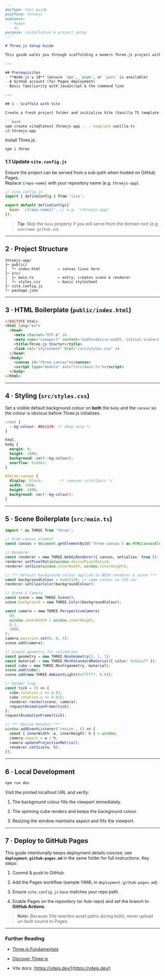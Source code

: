 ````markdown
---
docType: tool-guide
platform: threejs
audience:
  - human
  - ai
purpose: installation & project setup
---

# Three.js Setup Guide

This guide walks you through scaffolding a modern Three.js project with **Vite**, applying a default background colour, registering a resize handler, and preparing the project for deployment to **GitHub Pages**.

---

## Prerequisites
- **Node.js ≥ 18** (ensure `npm`, `pnpm`, or `yarn` is available)
- A GitHub account (for Pages deployment)
- Basic familiarity with JavaScript & the command line

---

## 1 · Scaffold with Vite

Create a fresh project folder and initialise Vite (Vanilla TS template recommended):

```bash
npm create vite@latest threejs-app -- --template vanilla-ts
cd threejs-app
````

Install Three.js:

```bash
npm i three
```

### 1.1 Update `vite.config.js`

Ensure the project can be served from a sub-path when hosted on GitHub Pages.  
Replace `{repo-name}` with your repository name (e.g. `threejs-app`).

```js
// vite.config.js
import { defineConfig } from 'vite';

export default defineConfig({
  base: '/{repo-name}/', // e.g. '/threejs-app/'
});
```

> **Tip:** Skip the `base` property if you will serve from the domain root (e.g. `username.github.io`).

---

## 2 · Project Structure

```
threejs-app/
├─ public/
│  └─ index.html        ← canvas lives here
├─ src/
│  ├─ main.ts           ← entry; creates scene & renderer
│  └─ styles.css        ← basic stylesheet
├─ vite.config.js
└─ package.json
```

---

## 3 · HTML Boilerplate (`public/index.html`)

```html
<!DOCTYPE html>
<html lang="en">
  <head>
    <meta charset="UTF-8" />
    <meta name="viewport" content="width=device-width, initial-scale=1.0" />
    <title>Three.js Starter</title>
    <link rel="stylesheet" href="/src/styles.css" />
  </head>
  <body>
    <canvas id="three-canvas"></canvas>
    <script type="module" src="/src/main.ts"></script>
  </body>
</html>
```

---

## 4 · Styling (`src/styles.css`)

Set a visible default background colour on **both** the `body` and the `canvas` so the colour is obvious before Three.js initialises.

```css
:root {
  --bg-colour: #0e1129; /* deep navy */
}

html,
body {
  margin: 0;
  height: 100%;
  background: var(--bg-colour);
  overflow: hidden;
}

#three-canvas {
  display: block;        /* removes scrollbars */
  width: 100%;
  height: 100%;
  background: var(--bg-colour);
}
```

---

## 5 · Scene Boilerplate (`src/main.ts`)

```ts
import * as THREE from 'three';

// Grab canvas element
const canvas = document.getElementById('three-canvas') as HTMLCanvasElement;

// Renderer
const renderer = new THREE.WebGLRenderer({ canvas, antialias: true });
renderer.setPixelRatio(window.devicePixelRatio);
renderer.setSize(window.innerWidth, window.innerHeight);

// *** Default background colour applied to BOTH renderer & scene ***
const backgroundColour = 0x0e1129; // same colour as CSS var
renderer.setClearColor(backgroundColour);

// Scene & Camera
const scene = new THREE.Scene();
scene.background = new THREE.Color(backgroundColour);

const camera = new THREE.PerspectiveCamera(
  60,
  window.innerWidth / window.innerHeight,
  0.1,
  1000,
);
camera.position.set(0, 0, 5);
scene.add(camera);

// Simple geometry for validation
const geometry = new THREE.BoxGeometry(1, 1, 1);
const material = new THREE.MeshStandardMaterial({ color: 0x55aaff });
const cube = new THREE.Mesh(geometry, material);
scene.add(cube);
scene.add(new THREE.AmbientLight(0xffffff, 0.8));

// Render loop
const tick = () => {
  cube.rotation.x += 0.01;
  cube.rotation.y += 0.015;
  renderer.render(scene, camera);
  requestAnimationFrame(tick);
};
requestAnimationFrame(tick);

// *** Resize Handler ***
window.addEventListener('resize', () => {
  const { innerWidth: w, innerHeight: h } = window;
  camera.aspect = w / h;
  camera.updateProjectionMatrix();
  renderer.setSize(w, h);
});
```

---

## 6 · Local Development

```bash
npm run dev
```

Visit the printed localhost URL and verify:

1. The background colour fills the viewport immediately.
    
2. The spinning cube renders and keeps the background colour.
    
3. Resizing the window maintains aspect and fills the viewport.
    

---

## 7 · Deploy to GitHub Pages

This guide intentionally keeps deployment details concise; see **`deployment.github-pages.md`** in the same folder for full instructions. Key steps:

1. Commit & push to GitHub.
    
2. Add the Pages workflow (sample YAML in `deployment.github-pages.md`).
    
3. Ensure `vite.config.js` `base` matches your repo path.
    
4. Enable Pages on the _repository_ (or hub-repo) and set the branch to **GitHub Actions**.
    

> **Note:** Because Vite rewrites asset paths during build, never upload un-built source to Pages.

---

### Further Reading

- [Three.js Fundamentals](https://threejsfundamentals.org/)
    
- [Discover Three.js](https://discoverthreejs.com/)
    
- Vite docs: [https://vitejs.dev/](https://vitejs.dev/)